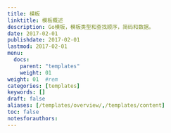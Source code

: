```yaml
---
title: 模板
linktitle: 模板概述
description: Go模板，模板类型和查找顺序，简码和数据。
date: 2017-02-01
publishdate: 2017-02-01
lastmod: 2017-02-01
menu:
  docs:
    parent: "templates"
    weight: 01
weight: 01	#rem
categories: [templates]
keywords: []
draft: false
aliases: [/templates/overview/,/templates/content]
toc: false
notesforauthors:
---
```

